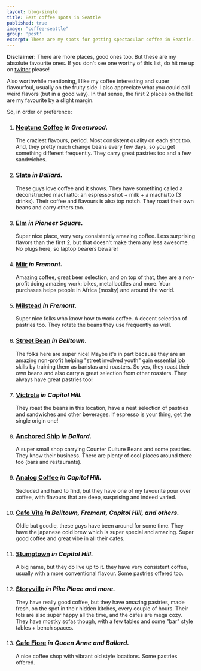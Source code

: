 ```yaml
---
layout: blog-single
title: Best coffee spots in Seattle
published: true
image: "coffee-seattle"
group: 'post'
excerpt: These are my spots for getting spectacular coffee in Seattle.
---
```


<p><strong>Disclaimer:</strong> There are more places, good ones too. But these are my absolute favourite ones. If you don't see one worthy of this list, do hit me up on <a href="http://twitter.com/arturogoicochea">twitter</a> please!</p>

<p>Also worthwhile mentioning, I like my coffee interesting and super flavourfoul, usually on the fruity side. I also appreciate what you could call weird flavors (but in a good way). In that sense, the first 2 places on the list are my favourite by a slight margin.</p>

<p>So, in order or preference:</p>

<ol>

<li>
<!-- <img src="neptune"> -->
<h3><strong><a href="http://neptunecoffee.com">Neptune Coffee</a></strong> <em>in Greenwood.</em></h3>
<p>The craziest flavours, period. Most consistent quality on each shot too. And, they pretty much change beans every few days, so you get something different frequently. They carry great pastries too and a few sandwiches. </p>
</li>

<li>
<!-- <img src="slate"> -->
<h3><strong><a href="http://www.slatecoffee.com">Slate</a></strong> <em>in Ballard.</em></h3>
<p>These guys love coffee and it shows. They have something called a deconstructed machiatto: an espresso shot + milk + a machiatto (3 drinks). Their coffee and flavours is also top notch. They roast their own beans and carry others too.</p>
</li>

<li>
<!-- <img src="elm"> -->
<!-- <ul><li><strong>Workability</strong></li><li>No plugs</li><li>Has wifi</li><li>Tables and bar</li></ul> -->
<h3><strong><a href="http://elmcoffeeroasters.com">Elm</a></strong> <em>in Pioneer Square.</em></h3>
<p>Super nice place, very very consistently amazing coffee. Less surprising flavors than the first 2, but that doesn't make them any less awesome. No plugs here, so laptop bearers beware!</p>
</li>

<li>
<!-- <img src="miir"> -->
<h3><strong><a href="http://miir.com">Miir</a></strong> <em>in Fremont.</em></h3>
<p>Amazing coffee, great beer selection, and on top of that, they are a non-profit doing amazing work: bikes, metal bottles and more. Your purchases helps people in Africa (moslty) and around the world.</p>
</li>

<li>
<!-- <img src="milstead"> -->
<h3><strong><a href="http://milsteadandco.com">Milstead</a></strong> <em>in Fremont.</em></h3>
<p>Super nice folks who know how to work coffee. A decent selection of pastries too. They rotate the beans they use frequently as well.</p>
</li>

<li>
<!-- <img src="street-bean"> -->
<h3><strong><a href="http://streetbeanespresso.org">Street Bean</a></strong> <em>in Belltown.</em></h3>
<p>The folks here are super nice! Maybe it's in part because they are an amazing non-profit helping "street involved youth" gain essential job skills by training them as baristas and roasters. So yes, they roast their own beans and also carry a great selection from other roasters. They always have great pastries too!</p>
</li>

<li>
<!-- <img src="victrola"> -->
<h3><strong><a href="http://www.victrolacoffee.com">Victrola</a></strong> <em>in Capitol Hill.</em></h3>
<p>They roast the beans in this location, have a neat selection of pastries and sandwiches and other beverages. If espresso is your thing, get the single origin one!</p>
</li>

<li>
<!-- <img src="anchored"> -->
<h3><strong><a href="https://www.facebook.com/Anchored-Ship-Coffee-Bar-117506641609920/">Anchored Ship</a></strong> <em>in Ballard.</em></h3>
<p>A super small shop carrying Counter Culture Beans and some pastries. They know their business. There are plenty of cool places around there too (bars and restaurants).</p>
</li>

<li>
<!-- <img src="analog"> -->
<h3><strong><a href="http://analogcoffee.com">Analog Coffee</a></strong> <em>in Capitol Hill.</em></h3>
<p>Secluded and hard to find, but they have one of my favourite pour over coffee, with flavours that are deep, susprising and indeed varied.</p>
</li>

<li>
<!-- <img src="vita"> -->
<h3><strong><a href="http://www.caffevita.com">Cafe Vita</a></strong> <em>in Belltown, Fremont, Capitol Hill, and others.</em></h3>
<p>Oldie but goodie, these guys have been around for some time. They have the japanese cold brew which is super special and amazing. Super good coffee and great vibe in all their cafes.</p>
</li>

<li>
<!-- <img src="stumptown"> -->
<h3><strong><a href="https://www.stumptowncoffee.com">Stumptown</a></strong> <em>in Capitol Hill.</em></h3>
<p>A big name, but they do live up to it. they have very consistent coffee, usually with a more conventional flavour. Some pastries offered too.</p>
</li>

<li>
<!-- <img src="storyville"> -->
<h3><strong><a href="http://storyville.com">Storyville</a></strong> <em>in Pike Place and more.</em></h3>
<p>They have really good coffee, but they have amazing pastries, made fresh, on the spot in their hidden kitches, every couple of hours. Their fols are also super happy all the time, and the cafes are mega cozy. They have mostky sofas though, with a few tables and some "bar" style tables + bench spaces.</p>
</li>

<li>
<!-- <img src="fiore"> -->
<h3><strong><a href="http://www.caffefiore.com">Cafe Fiore</a></strong> <em>in Queen Anne and Ballard.</em></h3>
<p>A nice coffee shop with vibrant old style locations. Some pastries offered.</p>
</li>

</ol>
